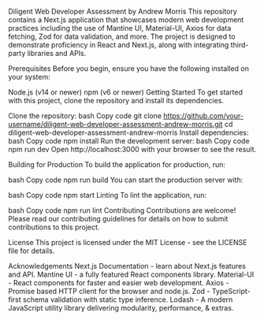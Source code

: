 Diligent Web Developer Assessment by Andrew Morris
This repository contains a Next.js application that showcases modern web development practices including the use of Mantine UI, Material-UI, Axios for data fetching, Zod for data validation, and more. The project is designed to demonstrate proficiency in React and Next.js, along with integrating third-party libraries and APIs.

Prerequisites
Before you begin, ensure you have the following installed on your system:

Node.js (v14 or newer)
npm (v6 or newer)
Getting Started
To get started with this project, clone the repository and install its dependencies.

Clone the repository:
bash
Copy code
git clone https://github.com/your-username/diligent-web-developer-assessment-andrew-morris.git
cd diligent-web-developer-assessment-andrew-morris
Install dependencies:
bash
Copy code
npm install
Run the development server:
bash
Copy code
npm run dev
Open http://localhost:3000 with your browser to see the result.

Building for Production
To build the application for production, run:

bash
Copy code
npm run build
You can start the production server with:

bash
Copy code
npm start
Linting
To lint the application, run:

bash
Copy code
npm run lint
Contributing
Contributions are welcome! Please read our contributing guidelines for details on how to submit contributions to this project.

License
This project is licensed under the MIT License - see the LICENSE file for details.

Acknowledgements
Next.js Documentation - learn about Next.js features and API.
Mantine UI - a fully featured React components library.
Material-UI - React components for faster and easier web development.
Axios - Promise based HTTP client for the browser and node.js.
Zod - TypeScript-first schema validation with static type inference.
Lodash - A modern JavaScript utility library delivering modularity, performance, & extras.
